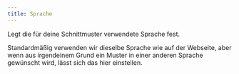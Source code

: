 ```yaml
---
title: Sprache
---
```


Legt die für deine Schnittmuster verwendete Sprache fest.

Standardmäßig verwenden wir dieselbe Sprache wie auf der Webseite, aber wenn aus irgendeinem Grund ein Muster in einer anderen Sprache gewünscht wird, lässt sich das hier einstellen.
